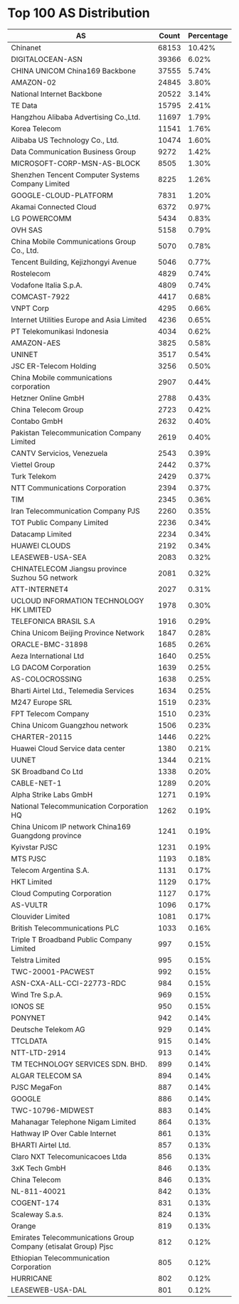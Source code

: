 # Top 100 AS Distribution
| AS | Count | Percentage |
|----|----|----|
| Chinanet | 68153 | 10.42% |
| DIGITALOCEAN-ASN | 39366 | 6.02% |
| CHINA UNICOM China169 Backbone | 37555 | 5.74% |
| AMAZON-02 | 24845 | 3.80% |
| National Internet Backbone | 20522 | 3.14% |
| TE Data | 15795 | 2.41% |
| Hangzhou Alibaba Advertising Co.,Ltd. | 11697 | 1.79% |
| Korea Telecom | 11541 | 1.76% |
| Alibaba US Technology Co., Ltd. | 10474 | 1.60% |
| Data Communication Business Group | 9272 | 1.42% |
| MICROSOFT-CORP-MSN-AS-BLOCK | 8505 | 1.30% |
| Shenzhen Tencent Computer Systems Company Limited | 8225 | 1.26% |
| GOOGLE-CLOUD-PLATFORM | 7831 | 1.20% |
| Akamai Connected Cloud | 6372 | 0.97% |
| LG POWERCOMM | 5434 | 0.83% |
| OVH SAS | 5158 | 0.79% |
| China Mobile Communications Group Co., Ltd. | 5070 | 0.78% |
| Tencent Building, Kejizhongyi Avenue | 5046 | 0.77% |
| Rostelecom | 4829 | 0.74% |
| Vodafone Italia S.p.A. | 4809 | 0.74% |
| COMCAST-7922 | 4417 | 0.68% |
| VNPT Corp | 4295 | 0.66% |
| Internet Utilities Europe and Asia Limited | 4236 | 0.65% |
| PT Telekomunikasi Indonesia | 4034 | 0.62% |
| AMAZON-AES | 3825 | 0.58% |
| UNINET | 3517 | 0.54% |
| JSC ER-Telecom Holding | 3256 | 0.50% |
| China Mobile communications corporation | 2907 | 0.44% |
| Hetzner Online GmbH | 2788 | 0.43% |
| China Telecom Group | 2723 | 0.42% |
| Contabo GmbH | 2632 | 0.40% |
| Pakistan Telecommunication Company Limited | 2619 | 0.40% |
| CANTV Servicios, Venezuela | 2543 | 0.39% |
| Viettel Group | 2442 | 0.37% |
| Turk Telekom | 2429 | 0.37% |
| NTT Communications Corporation | 2394 | 0.37% |
| TIM | 2345 | 0.36% |
| Iran Telecommunication Company PJS | 2260 | 0.35% |
| TOT Public Company Limited | 2236 | 0.34% |
| Datacamp Limited | 2234 | 0.34% |
| HUAWEI CLOUDS | 2192 | 0.34% |
| LEASEWEB-USA-SEA | 2083 | 0.32% |
| CHINATELECOM Jiangsu province Suzhou 5G network | 2081 | 0.32% |
| ATT-INTERNET4 | 2027 | 0.31% |
| UCLOUD INFORMATION TECHNOLOGY HK LIMITED | 1978 | 0.30% |
| TELEFONICA BRASIL S.A | 1916 | 0.29% |
| China Unicom Beijing Province Network | 1847 | 0.28% |
| ORACLE-BMC-31898 | 1685 | 0.26% |
| Aeza International Ltd | 1640 | 0.25% |
| LG DACOM Corporation | 1639 | 0.25% |
| AS-COLOCROSSING | 1638 | 0.25% |
| Bharti Airtel Ltd., Telemedia Services | 1634 | 0.25% |
| M247 Europe SRL | 1519 | 0.23% |
| FPT Telecom Company | 1510 | 0.23% |
| China Unicom Guangzhou network | 1506 | 0.23% |
| CHARTER-20115 | 1446 | 0.22% |
| Huawei Cloud Service data center | 1380 | 0.21% |
| UUNET | 1344 | 0.21% |
| SK Broadband Co Ltd | 1338 | 0.20% |
| CABLE-NET-1 | 1289 | 0.20% |
| Alpha Strike Labs GmbH | 1271 | 0.19% |
| National Telecommunication Corporation HQ | 1262 | 0.19% |
| China Unicom IP network China169 Guangdong province | 1241 | 0.19% |
| Kyivstar PJSC | 1231 | 0.19% |
| MTS PJSC | 1193 | 0.18% |
| Telecom Argentina S.A. | 1131 | 0.17% |
| HKT Limited | 1129 | 0.17% |
| Cloud Computing Corporation | 1127 | 0.17% |
| AS-VULTR | 1096 | 0.17% |
| Clouvider Limited | 1081 | 0.17% |
| British Telecommunications PLC | 1033 | 0.16% |
| Triple T Broadband Public Company Limited | 997 | 0.15% |
| Telstra Limited | 995 | 0.15% |
| TWC-20001-PACWEST | 992 | 0.15% |
| ASN-CXA-ALL-CCI-22773-RDC | 984 | 0.15% |
| Wind Tre S.p.A. | 969 | 0.15% |
| IONOS SE | 950 | 0.15% |
| PONYNET | 942 | 0.14% |
| Deutsche Telekom AG | 929 | 0.14% |
| TTCLDATA | 915 | 0.14% |
| NTT-LTD-2914 | 913 | 0.14% |
| TM TECHNOLOGY SERVICES SDN. BHD. | 899 | 0.14% |
| ALGAR TELECOM SA | 894 | 0.14% |
| PJSC MegaFon | 887 | 0.14% |
| GOOGLE | 886 | 0.14% |
| TWC-10796-MIDWEST | 883 | 0.14% |
| Mahanagar Telephone Nigam Limited | 864 | 0.13% |
| Hathway IP Over Cable Internet | 861 | 0.13% |
| BHARTI Airtel Ltd. | 857 | 0.13% |
| Claro NXT Telecomunicacoes Ltda | 856 | 0.13% |
| 3xK Tech GmbH | 846 | 0.13% |
| China Telecom | 846 | 0.13% |
| NL-811-40021 | 842 | 0.13% |
| COGENT-174 | 831 | 0.13% |
| Scaleway S.a.s. | 824 | 0.13% |
| Orange | 819 | 0.13% |
| Emirates Telecommunications Group Company (etisalat Group) Pjsc | 812 | 0.12% |
| Ethiopian Telecommunication Corporation | 805 | 0.12% |
| HURRICANE | 802 | 0.12% |
| LEASEWEB-USA-DAL | 801 | 0.12% |

